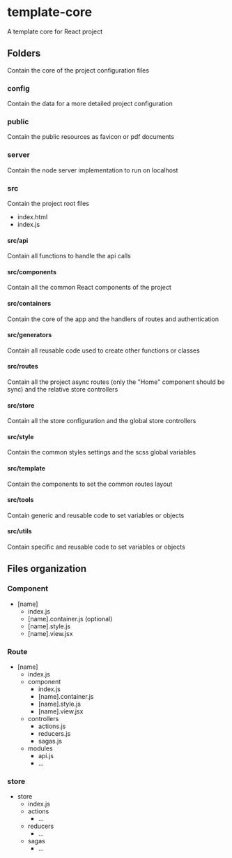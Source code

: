 
# template-core

A template core for React project

## Folders
Contain the core of the project configuration files

### config
Contain the data for a more detailed project configuration

### public
Contain the public resources as favicon or pdf documents

### server
Contain the node server implementation to run on localhost

### src
Contain the project root files
* index.html
* index.js

#### src/api
Contain all functions to handle the api calls

#### src/components
Contain all the common React components of the project

#### src/containers
Contain the core of the app and the handlers of routes and authentication

#### src/generators
Contain all reusable code used to create other functions or classes

#### src/routes
Contain all the project async routes (only the "Home" component should be sync) and the relative store controllers

#### src/store
Contain all the store configuration and the global store controllers

#### src/style
Contain the common styles settings and the scss global variables

#### src/template
Contain the components to set the common routes layout

#### src/tools
Contain generic and reusable code to set variables or objects

#### src/utils
Contain specific and reusable code to set variables or objects

## Files organization
### Component
* [name]
	* index.js
	* [name].container.js (optional)
	* [name].style.js
	* [name].view.jsx


### Route
* [name]
	* index.js
	* component
		* index.js
		* [name].container.js
		* [name].style.js
		* [name].view.jsx
	* controllers
		* actions.js
		* reducers.js
		* sagas.js
	* modules
		* api.js
		* ...

### store
* store
	* index.js
	* actions
		* ...
	* reducers
		* ...
	* sagas
		* ...
